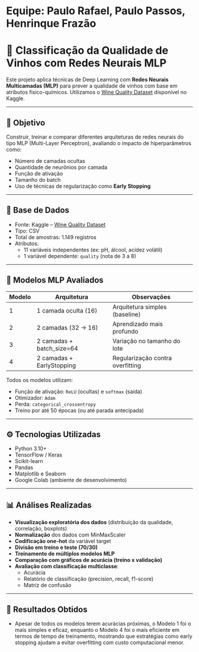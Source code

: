 # Equipe: Paulo Rafael, Paulo Passos, Henrinque Frazão

# 🍷 Classificação da Qualidade de Vinhos com Redes Neurais MLP

Este projeto aplica técnicas de Deep Learning com **Redes Neurais Multicamadas (MLP)** para prever a qualidade de vinhos com base em atributos fisico-químicos. Utilizamos o [Wine Quality Dataset](https://www.kaggle.com/datasets/yasserh/wine-quality-dataset) disponível no Kaggle.

---

## 🎯 Objetivo

Construir, treinar e comparar diferentes arquiteturas de redes neurais do tipo MLP (Multi-Layer Perceptron), avaliando o impacto de hiperparâmetros como:
- Número de camadas ocultas
- Quantidade de neurônios por camada
- Função de ativação
- Tamanho do batch
- Uso de técnicas de regularização como **Early Stopping**

---

## 🧪 Base de Dados

- Fonte: Kaggle – [Wine Quality Dataset](https://www.kaggle.com/datasets/yasserh/wine-quality-dataset)
- Tipo: CSV
- Total de amostras: 1.149 registros
- Atributos:
  - 11 variáveis independentes (ex: pH, álcool, acidez volátil)
  - 1 variável dependente: `quality` (nota de 3 a 8)

---

## 🧠 Modelos MLP Avaliados

| Modelo | Arquitetura               | Observações                         |
|--------|---------------------------|-------------------------------------|
| 1      | 1 camada oculta (16)      | Arquitetura simples (baseline)      |
| 2      | 2 camadas (32 → 16)       | Aprendizado mais profundo           |
| 3      | 2 camadas + batch_size=64 | Variação no tamanho do lote         |
| 4      | 2 camadas + EarlyStopping | Regularização contra overfitting    |

Todos os modelos utilizam:
- Função de ativação: `ReLU` (ocultas) e `softmax` (saída)
- Otimizador: `Adam`
- Perda: `categorical_crossentropy`
- Treino por até 50 épocas (ou até parada antecipada)

---

## ⚙️ Tecnologias Utilizadas

- Python 3.10+
- TensorFlow / Keras
- Scikit-learn
- Pandas
- Matplotlib e Seaborn
- Google Colab (ambiente de desenvolvimento)

---

## 📊 Análises Realizadas

- **Visualização exploratória dos dados** (distribuição da qualidade, correlação, boxplots)
- **Normalização** dos dados com MinMaxScaler
- **Codificação one-hot** da variável target
- **Divisão em treino e teste (70/30)**
- **Treinamento de múltiplos modelos MLP**
- **Comparação com gráficos de acurácia (treino x validação)**
- **Avaliação com classificação multiclasse**:
  - Acurácia
  - Relatório de classificação (precision, recall, f1-score)
  - Matriz de confusão

---

## 📌 Resultados Obtidos

- Apesar de todos os modelos terem acurácias próximas, o Modelo 1 foi o mais simples e eficaz, enquanto o Modelo 4 foi o mais eficiente em termos de tempo de treinamento, mostrando que estratégias como early stopping ajudam a evitar overfitting com custo computacional menor.



